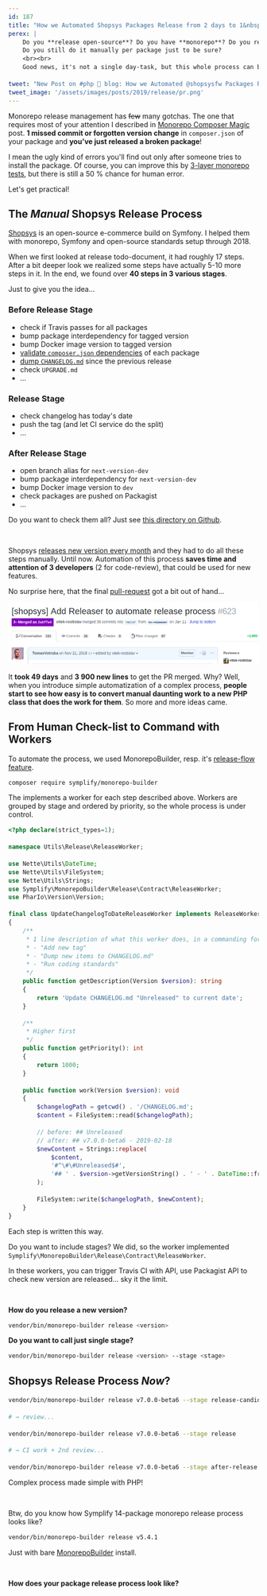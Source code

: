 ```yaml
---
id: 187
title: "How we Automated Shopsys Packages Release from 2 days to 1&nbsp;Console Command"
perex: |
    Do you **release open-source**? Do you have **monorepo**? Do you release over **10 monorepo packages at once**?
    Do you still do it manually per package just to be sure?
    <br><br>
    Good news, it's not a single day-task, but this whole process can be automated. Let's me show how we did it in Shopsys.  

tweet: "New Post on #php 🐘 blog: How we Automated @shopsysfw Packages Release from 2 days to 1 Console Command     #monorepo #symfony #git #semver #composer"
tweet_image: '/assets/images/posts/2019/release/pr.png'
---
```


Monorepo release management has <strike>few</strike> many gotchas. The one that requires most of your attention I described in [Monorepo Composer Magic](/blog/2019/01/31/monorepo-composer-magic/) post. **1 missed commit or forgotten version change** in `composer.json` of your package and **you've just released a broken package**! 

I mean the ugly kind of errors you'll find out only after someone tries to install the package. Of course, you can improve this by [3-layer monorepo tests](/blog/2018/11/22/how-to-test-monorepo-in-3-layers/), but there is still a 50 % chance for human error.

Let's get practical! 

## The *Manual* Shopsys Release Process 

[Shopsys](https://github.com/shopsys/shopsys) is an open-source e-commerce build on Symfony. I helped them with monorepo, Symfony and open-source standards setup through 2018. 

When we first looked at release todo-document, it had roughly 17 steps. After a bit deeper look we realized some steps have actually 5-10 more steps in it. In the end, we found over **40 steps in 3 various stages**.

Just to give you the idea...

### Before Release Stage

- check if Travis passes for all packages
- bump package interdependency for tagged version 
- bump Docker image version to tagged version
- [validate `composer.json` dependencies](/blog/2018/10/08/new-in-symplify-5-create-merge-and-split-monorepo-with-1-command/#2-validate-it) of each package 
- [dump `CHANGELOG.md`](/blog/2018/06/25/let-changelog-linker-generate-changelog-for-you/) since the previous release
- check `UPGRADE.md`
- ... 

### Release Stage

- check changelog has today's date  
- push the tag (and let CI service do the split)
- ...

### After Release Stage

- open branch alias for `next-version-dev`
- bump package interdependency for `next-version-dev`
- bump Docker image version to `dev`
- check packages are pushed on Packagist
- ... 
 
<p class="text-muted">
Do you want to check them all? Just see <a href="https://github.com/shopsys/shopsys/tree/master/utils/releaser/src/ReleaseWorker">this directory on Github</a>.
</p>

<br>

Shopsys [releases new version every month](https://github.com/shopsys/shopsys/releases) and they had to do all these steps manually. Until now. Automation of this process **saves time and attention of 3 developers** (2 for code-review), that could be used for new features.   

No surprise here, that the final [pull-request](https://github.com/shopsys/shopsys/pull/623) got a bit out of hand...

<img src="/assets/images/posts/2019/release/pr.png" class="img-thumbnail text-center">

It **took 49 days** and **3 900 new lines** to get the PR merged. Why? Well, when you introduce simple automatization of a complex process, **people start to see how easy is to convert manual daunting work to a new PHP class that does the work for them**. So more and more ideas came.

## From Human Check-list to Command with Workers

To automate the process, we used MonorepoBuilder, resp. it's [release-flow feature](https://github.com/symplify/monorepobuilder#6-release-flow).

```bash
composer require symplify/monorepo-builder
```

The implements a worker for each step described above. Workers are grouped by stage and ordered by priority, so the whole process is under control.

```php
<?php declare(strict_types=1);

namespace Utils\Release\ReleaseWorker;

use Nette\Utils\DateTime;
use Nette\Utils\FileSystem;
use Nette\Utils\Strings;
use Symplify\MonorepoBuilder\Release\Contract\ReleaseWorker;
use PharIo\Version\Version;

final class UpdateChangelogToDateReleaseWorker implements ReleaseWorkerInterface
{
    /**
     * 1 line description of what this worker does, in a commanding form! e.g.:
     * - "Add new tag"
     * - "Dump new items to CHANGELOG.md"
     * - "Run coding standards"
     */
    public function getDescription(Version $version): string
    {
        return 'Update CHANGELOG.md "Unreleased" to current date';
    }
    
    /**
     * Higher first
     */
    public function getPriority(): int
    {
        return 1000;
    }
    
    public function work(Version $version): void
    {
        $changelogPath = getcwd() . '/CHANGELOG.md';
        $content = FileSystem::read($changelogPath);

        // before: ## Unreleased
        // after: ## v7.0.0-beta6 - 2019-02-18
        $newContent = Strings::replace(
            $content, 
            '#^\#\#Unreleased$#',
            '## ' . $version->getVersionString() . ' - ' . DateTime::from('today')->format('Y-m-d')
        );
        
        FileSystem::write($changelogPath, $newContent);
    }
}
```

Each step is written this way.

Do you want to include stages? We did, so the worker implemented `Symplify\MonorepoBuilder\Release\Contract\ReleaseWorker`.

In these workers, you can trigger Travis CI with API, use Packagist API to check new version are released... sky it the limit.

<br>

**How do you release a new version?**

```bash
vendor/bin/monorepo-builder release <version>
```

**Do you want to call just single stage?**

```bash
vendor/bin/monorepo-builder release <version> --stage <stage>
```

## Shopsys Release Process *Now*?

```bash
vendor/bin/monorepo-builder release v7.0.0-beta6 --stage release-candidate

# → review...

vendor/bin/monorepo-builder release v7.0.0-beta6 --stage release

# → CI work + 2nd review...

vendor/bin/monorepo-builder release v7.0.0-beta6 --stage after-release
```

Complex process made simple with PHP! <em class="fas fa-lg fa-check text-success"></em>

<br>

Btw, do you know how Symplify 14-package monorepo release process looks like?

```bash
vendor/bin/monorepo-builder release v5.4.1
```

Just with bare [MonorepoBuilder](https://github.com/Symplify/MonorepoBuilder) install.

<br>

**How does your package release process look like?**  
